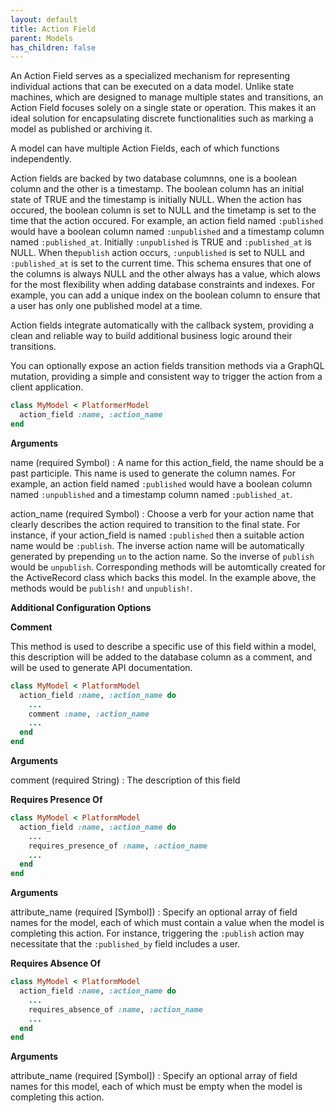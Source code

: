 ```yaml
---
layout: default
title: Action Field
parent: Models
has_children: false
---
```


An Action Field serves as a specialized mechanism for representing individual
actions that can be executed on a data model. Unlike state machines, which are
designed to manage multiple states and transitions, an Action Field focuses solely
on a single state or operation. This makes it an ideal solution for encapsulating
discrete functionalities such as marking a model as published or archiving it.

A model can have multiple Action Fields, each of which functions independently.

Action fields are backed by two database columnns, one is a boolean column and the
other is a timestamp. The boolean column has an initial state of TRUE and the timestamp
is initially NULL. When the action has occured, the boolean column is set to NULL and
the timetamp is set to the time that the action occured. For example, an action field
named `:published` would have a boolean column named `:unpublished` and a timestamp
column named `:published_at`. Initially `:unpublished` is TRUE and `:published_at` is NULL.
When the`publish` action occurs, `:unpublished` is set to NULL and `:published_at` is
set to the current time. This schema ensures that one of the columns is always NULL and
the other always has a value, which alows for the most flexibility when adding database
constraints and indexes. For example, you can add a unique index on the boolean column
to ensure that a user has only one published model at a time.

Action fields integrate automatically with the callback system, providing a clean and
reliable way to build additional business logic around their transitions.

You can optionally expose an action fields transition methods via a GraphQL mutation,
providing a simple and consistent way to trigger the action from a client application.

```ruby
class MyModel < PlatformerModel
  action_field :name, :action_name
end

```

**Arguments**

name (required Symbol)
:   A name for this action_field, the name should be a past participle. This name is used to generate the column names. For example, an action field named `:published` would have a boolean column named `:unpublished` and a timestamp column named `:published_at`.

action_name (required Symbol)
:   Choose a verb for your action name that clearly describes the action required to transition to the final state. For instance, if your action_field is named `:published` then a suitable action name would be `:publish`. The inverse action name will be automatically generated by prepending `un` to the action name. So the inverse of `publish` would be `unpublish`.  Corresponding methods will be automtically created for the ActiveRecord class which backs this model. In the example above, the methods would be `publish!` and `unpublish!`.

**Additional Configuration Options**

**Comment**

This method is used to describe a specific use of this
field within a model, this description will be added to
the database column as a comment, and will be used to
generate API documentation.

```ruby
class MyModel < PlatformModel
  action_field :name, :action_name do
    ...
    comment :name, :action_name
    ...
  end
end

```

**Arguments**

comment (required String)
:   The description of this field

**Requires Presence Of**

```ruby
class MyModel < PlatformModel
  action_field :name, :action_name do
    ...
    requires_presence_of :name, :action_name
    ...
  end
end

```

**Arguments**

attribute_name (required [Symbol])
:   Specify an optional array of field names for the model, each of which must contain a value when the model is completing this action. For instance, triggering the `:publish` action may necessitate that the `:published_by` field includes a user.

**Requires Absence Of**

```ruby
class MyModel < PlatformModel
  action_field :name, :action_name do
    ...
    requires_absence_of :name, :action_name
    ...
  end
end

```

**Arguments**

attribute_name (required [Symbol])
:   Specify an optional array of field names for this model, each of which must be empty when the model is completing this action.